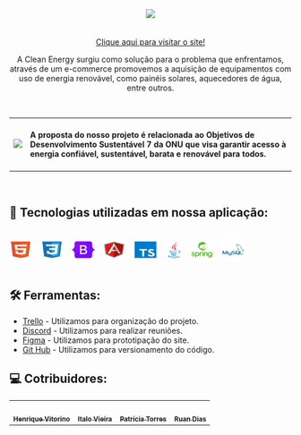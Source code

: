 <div align=center>
<img src="https://user-images.githubusercontent.com/72994902/143989320-ce0508ce-fdc1-4a77-9e61-747e987dd88c.jpg">
</div>
<br>  

 <a href="https://cleanenergy.netlify.app/#/inicio" target="_blank">
	<p align="center">Clique aqui para visitar o site!</p>
 </a>
  
  
<p align="center"> A Clean Energy surgiu como solução para o problema que enfrentamos, através de um e-commerce promovemos a aquisição de equipamentos com uso de energia renovável, como painéis solares, aquecedores de água, entre outros.</p>
<br>


<table border="0" cellpadding="0" cellspacing="0">
       <tr>
          <td>
                 <img src="https://user-images.githubusercontent.com/72994902/143981272-21bfa702-5f0a-4a61-a8af-51ef5a53c7ba.png" width="250px"> 
          </td>
          <td>
                 <h4 align="left"> A proposta do nosso projeto é relacionada ao Objetivos de Desenvolvimento Sustentável 7 da 
       ONU que visa garantir acesso à energia confiável, sustentável, barata e renovável para todos.
</h4>
          </td>
       </tr>
</table>       
              
 <br>
 
<h2>🚀 Tecnologias utilizadas em nossa aplicação: </h2>

 <div style="display: inline_block"><br>
  <img align="center" alt="HTML" height="30" width="40" src="https://raw.githubusercontent.com/devicons/devicon/master/icons/html5/html5-original.svg">
   &nbsp;&nbsp;
  <img align="center" alt="CSS" height="30" width="40" src="https://raw.githubusercontent.com/devicons/devicon/master/icons/css3/css3-original.svg">
   &nbsp;&nbsp;
   <img align="center" alt="Bootstrap" height="30" width="40" src="https://github.com/devicons/devicon/blob/master/icons/bootstrap/bootstrap-original.svg">
   &nbsp;&nbsp;
   <img align="center" alt="Angular" height="30" width="40" src="https://github.com/devicons/devicon/blob/master/icons/angularjs/angularjs-original.svg">
   &nbsp;&nbsp;
   <img align="center" alt="Ts" height="30" width="40" src="https://github.com/devicons/devicon/blob/master/icons/typescript/typescript-original.svg">
   &nbsp;&nbsp;
    <img align="center" alt="java" height="30" width="30" src="https://github.com/devicons/devicon/blob/master/icons/java/java-original.svg">
    &nbsp;&nbsp;
   <img align="center" alt="spring" height="40" width="40" src="https://github.com/devicons/devicon/blob/master/icons/spring/spring-original-wordmark.svg">
    &nbsp;&nbsp;
  <img align="center" alt="mysql" height="40" width="40" src="https://raw.githubusercontent.com/devicons/devicon/master/icons/mysql/mysql-plain-wordmark.svg">
   &nbsp;&nbsp;
</div>

<br>

<h2>🛠️ Ferramentas: </h2>
<ul>
  <li>
    <a href="https://trello.com/" target="_blank">Trello</a> - Utilizamos para organização do projeto.
  </li>
  
  <li>
     <a href="https://discord.com/" target="_blank"> Discord</a> - Utilizamos para realizar reuniões.
 </li>
  
 <li>
     <a href="https://www.figma.com/" target="_blank"> Figma</a> - Utilizamos para prototipação do site.
 </li>
  
 <li>
     <a href="https://github.com/" target="_blank"> Git Hub</a> - Utilizamos para versionamento do código.
 </li>
  
 </ul>
 

<h2>💻 Cotribuidores: </h2>
  
<table>
  
  <tr>
    <td align="center"><a href="https://github.com/riqueov" target="_blank"><img style="border-radius: 50%;" src="https://avatars.githubusercontent.com/u/85600482?v=4" width="100px;" alt=""/><br /><sub><b>Henrique Vitorino</b></sub></a><br /></td>
    <td align="center"><a href="https://github.com/heiitalo" target="_blank"><img style="border-radius: 50%;" src="https://avatars.githubusercontent.com/u/89783369?v=4" width="100px;" alt=""/><br /><sub><b>Italo Vieira</b></sub></a><br /></td>
    <td align="center"><a href="https://github.com/PatriciaTorresGraciano" target="_blank"><img style="border-radius: 50%;" src="https://avatars.githubusercontent.com/u/72994902?v=4" width="100px;" alt=""/><br /><sub><b>Patrícia Torres</b></sub></a><br /></td>
    <td align="center"><a href="https://github.com/RuanSDias" target="_blank"><img style="border-radius: 50%;" src="https://avatars.githubusercontent.com/u/89783106?v=4" width="100px;" alt=""/><br /><sub><b>Ruan Dias</b></sub></a><br /></td>
  </tr>
</table>

